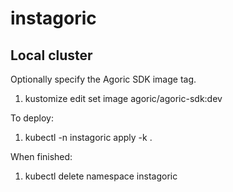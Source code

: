 # instagoric

## Local cluster

Optionally specify the Agoric SDK image tag.

1. kustomize edit set image agoric/agoric-sdk:dev

To deploy:

1. kubectl -n instagoric apply -k .

When finished:

1. kubectl delete namespace instagoric
